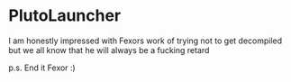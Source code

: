 # PlutoLauncher
I am honestly impressed with Fexors work of trying not to get decompiled<br>
but we all know that he will always be a fucking retard<br>

p.s. End it Fexor :)
